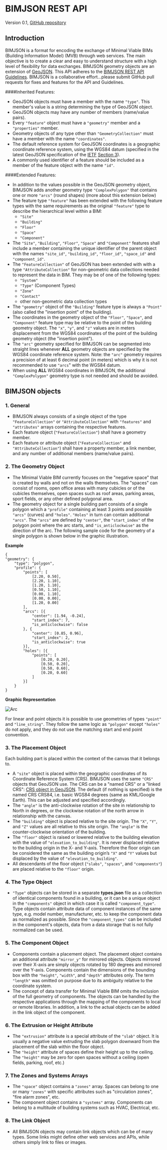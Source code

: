 # BIMJSON REST API

Version 0.1, [GitHub repository](https://github.com/vdubya/BIMJSON)

## Introduction
BIMJSON is a format for encoding the exchange of Minimal Viable BIMs (Building Information Model) (MVB) through web services. The main objective is to create a clear and easy to understand structure with a high level of flexibility for data exchanges. BIMJSON geometry objects are an extension of [GeoJSON](http://geojson.org/). This API adheres to the [BIMJSON REST API Guidelines](https://github.com/vdubya/BIMJSON/blob/master/BIMJSON-REST-API-Guidelines.md). BIMJSON is a collaborative effort...please submit GitHub pull requests for fixes and features for the API and Guidelines.

####Inherited Features:
- GeoJSON objects must have a member with the name `"type"`. This member's value is a string determining the type of GeoJSON object.
- GeoJSON objects may have any number of members (name/value pairs).
- Every `"feature"` object must have a `"geometry"` member and a `"properties"` member.
- Geometry objects of any type other than `"GeometryCollection"` must have a member with the name `"coordinates"`.
- The default reference system for GeoJSON coordinates is a geographic coordinate reference system, using the WGS84 datum (specified in the latest GeoJSON specification of the [IETF](https://www.ietf.org) [Section 3](https://tools.ietf.org/html/draft-butler-geojson-06#section-3)).
- A commonly used identifier of a feature should be included as a member of the feature object with the name `"id"`. 

####Extended Features:
- In addition to the values possible in the GeoJSON geometry object, BIMJSON adds another geometry type `"ComplexPolygon"` that contains one or more `"arcs"` (round shapes) (more about this extension below)
- The feature type `"feature"` has been extended with the following feature types with the same requirements as the original `"feature"` type to describe the hierarchical level within a BIM:
  - `"Site"`
  - `"Building"`
  - `"Floor"`
  - `"Space"`
  - `"Component"`
- The `"Site"`, `"Building"`, `"Floor"`, `"Space"` and `"Component"` features shall include a member containing the unique identifier of the parent object with the names `"site_id"`, `"building_id"`, `"floor_id"`, `"space_id"` and `"component_id"`.
- The `"FeatureCollection"` of GeoJSON has been extended with with a type `"AttributeCollection"` for non-geometric data collections needed to represent the data in BIM. They may be of one of the following types:
  - `"System"`
  - `"Type"` (Component Types)
  - `"Zone"`
  - `"Contact"`
  - other non-geometric data collection types
- The `"geometry"` object of the `"Building"` feature type is always a `"Point"` (also called the "insertion point" of the building).
- The coordinates in the geometry object of the `"Floor"`, `"Space"`, and `"Component"` feature type may be relative to the point of the building geometry object. The `"x"`, `"y"`, and `"z"` values are in meters displacement from the WGS84 coordinates of the point of the building geometry object (the "insertion point").
- The `"arc"` geometry specified for BIMJSON can be segmented into straight lines whenever **ALL** geometry objects are specified by the WGS84 coordinate reference system. Note: the `"arc"` geometry requires a precision of at least 6 decimal point (in meters) which is why it is not recommended to use `"arcs`" with the WGS84 datum.
- When using **ALL** WGS84 coordinates in BIMJSON, the additional `"ComplexPolygon"` geometry type is not needed and should be avoided.

## BIMJSON objects

### 1. General
- BIMJSON always consists of a single object of the type `"FeatureCollection"` or `"AttributeCollection"` with `"features"` and `"attributes"` arrays containing the respective features.
- Each feature object (`"FeatureCollection"`) shall have a geometry member.
- Each feature or attribute object (`"FeatureCollection"` and `"AttributeCollection"`) shall have a property member, a link member, and any number of additional members (name/value pairs).

### 2. The Geometry Object
- The Minimal Viable BIM currently focuses on the "negative space" that is created by walls and not on the walls themselves. The "spaces" can consist of rooms, open office areas with many cubicles or of the cubicles themselves, open spaces such as roof areas, parking areas, sport fields, or any other defined polygonal area.
- The geometry object for a single building part consists of a single polygon which a `"profile"` containing at least 3 points and possible `"arcs"` (curves) and `"holes"`. `"Holes"` in turn can contain additional `"arcs"`. The `"arcs"` are defined by `"center"`, the `"start_index"` of the polygon point where the arc starts, and `"is_anticlockwise"` as the direction of the arc. The following sample code for the geometry of a single polygon is shown below in the graphic illustration.

**Example**

	{
	"geometry": {
		"type": "polygon",
		"profile": {
			"points": [
				[2.20, 0.50],
				[2.20, 1.10],
				[1.20, 1.10],
				[0.50, 1.10],
				[0.00, 1.10],
				[0.00, 0.00],
				[1.20, 0.00]
			],
			"arcs": [{
				"center": [1.94, -0.24],
				"start_index": 7,
				"is_anticlockwise": false
			}, {
				"center": [0.85, 0.96],
				"start_index": 2,
				"is_anticlockwise": true
			}],
			"holes": [{
				"points": [
					[0.20, 0.20],
					[0.50, 0.20],
					[0.50, 0.60],
					[0.20, 0.60]
				]
			}]
		}
	}
**Graphic Representation**


![Arc](https://www.onuma.com/transfer/ArcDiagram.png)

For linear and point objects it is possible to use geometries of types `"point"` and `"line_string"`. They follow the same logic as `"polygon"` except `"holes"` do not apply, and they do not use the matching start and end point convention. 

### 3. The Placement Object
Each building part is placed within the context of the canvas that it belongs to.
- A `"site"` object is placed within the geographic coordinates of its Coordinate Reference System (CRS). BIMJSON uses the same `"CRS"` objects that GeoJSON use. The CRS can be a "named CRS" or a "linked CRS":
[CRS object in GeoJSON](http://geojson.org/geojson-spec.html#coordinate-reference-system-objects). 
The default (if nothing is specified) is the named CRS CRS84, i.e. basic WGS84 degrees (same as KML/Google Earth). This can be adjusted and specified accordingly.
- The `"angle"` is the anti-clockwise rotation of the site in relationship to North in degrees, or the clockwise rotation of the north arrow in relationship with the canvas.
- The `"building"` object is placed relative to the site origin. The `"X"`, `"Y"`, and `"Z"` values are all relative to this site origin. The `"angle"` is the counter-clockwise orientation of the building.
- The `"floor"` object is raised or lowered relative to the building elevation with the value of `"elevation_to_building"`. It is never displaced relative to the building origin in the X- and Y-axis. Therefore the floor origin can be considered the same as the building origin’s `"X"` and `"Y"` values but displaced by the value of `"elevation_to_building"`.
- All descendants of the floor object (`"slabs"`, `"spaces"`, and `"components"`) are placed relative to the `"floor"` origin.

### 4. The Type Object
- `"Type"` objects can be stored in a separate **types.json** file as a collection of identical components found in a building, or it can be a unique object in the `"components"` object in which case it is called `"component_type"`. Type objects contain attribute data of component instances of the same type, e.g. model number, manufacturer, etc. to keep the component data as normalized as possible. Since the `"component_types"` can be included in the component's objects, data from a data storage that is not fully normalized can be used.

### 5. The Component Object
- Components contain a placement object. The placement object contains an additional attribute `"mirror_y"` for mirrored objects. Objects mirrored over their X-axis are simply objects rotated by 180 degrees and mirrored over the Y-axis. Components contain the dimensions of the bounding box with the `"height"`, `"width"`, and `"depth"` attributes only. The term `"length"` was omitted on purpose due to its ambiguity relative to the coordinate system.
- The concept of data transfer for Minimal Viable BIM omits the inclusion of the full geometry of components. The objects can be handled by the respective applications through the mapping of the components to local or remote libraries. In addition, a link to the actual objects can be added in the link object of the component.

### 6. The Extrusion or Height Attribute
- The `"extrusion"` attribute is a special attribute of the `"slab"` object. It is usually a negative value extruding the slab polygon downward from the placement of the slab within the floor object.
- The `"height"` attribute of spaces define their height up to the ceiling. The `"height"` may be zero for open spaces without a ceiling (open fields, parking, roof, etc.)

### 7. The Zones and Systems Arrays
- The `"space"` object contains a `"zones"` array. Spaces can belong to one or many `"zones"` with specific attributes such as "circulation zones", "fire alarm zones", etc.
- The component object contains a `"systems"` array. Components can belong to a multitude of building systems such as HVAC, Electrical, etc.

### 8. The Link Object
- All BIMJSON objects may contain link objects which can be of many types. Some links might define other web services and APIs, while others simply link to files or images.
